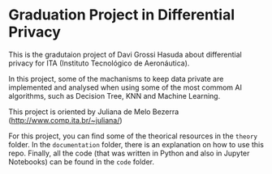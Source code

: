 # Graduation Project in Differential Privacy

This is the gradutaion project of Davi Grossi Hasuda about differential privacy for ITA (Instituto Tecnológico de Aeronáutica).

In this project, some of the machanisms to keep data private are implemented and analysed when using some of the most commom AI algorithms, such as Decision Tree, KNN and Machine Learning.

This project is oriented by Juliana de Melo Bezerra (http://www.comp.ita.br/~juliana/)

For this project, you can find some of the theorical resources in the `theory` folder. In the `documentation` folder, there is an explanation on how to use this repo. Finally, all the code (that was written in Python and also in Jupyter Notebooks) can be found in the `code` folder.